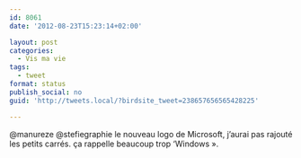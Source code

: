 ```yaml
---
id: 8061
date: '2012-08-23T15:23:14+02:00'

layout: post
categories:
  - Vis ma vie
tags:
  - tweet
format: status
publish_social: no
guid: 'http://tweets.local/?birdsite_tweet=238657656565428225'

---
```


@manureze @stefiegraphie le nouveau logo de Microsoft, j’aurai pas rajouté les petits carrés. ça rappelle beaucoup trop ‘Windows ».